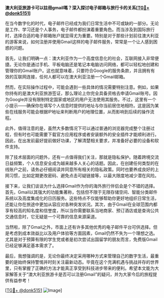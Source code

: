 **澳大利亚旅游卡可以註冊gmail嗎？深入探讨电子邮箱与旅行卡的关系[[TG💪+ @donk5151](https://t.me/s/donk5151)]**

在当今数字化的时代，电子邮件已经成为我们日常生活中不可或缺的一部分。无论是工作、学习还是个人事务，电子邮件都扮演着重要角色。而当涉及到国际旅行时，选择合适的电子邮箱账户就显得尤为重要。特别是对于那些计划前往澳大利亚的游客来说，如何注册并使用Gmail这样的电子邮件服务，常常是一个让人感到困惑的问题。

首先，让我们明确一点：澳大利亚作为一个高度信息化的社会，互联网接入非常便捷。无论你是通过手机、平板电脑还是笔记本电脑访问网络，都可以轻松地创建和管理你的Gmail账户。这也就意味着，只要符合Google的服务条款，并且拥有有效的互联网连接，任何人都可以在澳大利亚注册一个Gmail邮箱。

然而，在实际操作过程中，可能会遇到一些具体的情况需要特别注意。例如，如果你持有的是澳大利亚旅游签证，那么理论上你完全具备资格去申请Gmail账号。因为Google并没有限制特定国家或地区的用户无法使用其服务。不过，这里有一个小提示——确保你在填写个人信息时提供的地址与你当前居住地相符。这是因为某些在线服务可能会根据IP地址来判断用户的地理位置，从而影响到后续的操作流程。

此外，值得注意的是，虽然大多数情况下可以通过普通的浏览器完成整个注册过程，但有时也可能需要下载官方应用程序或者安装额外的安全插件才能顺利进行。因此，在出发前最好提前做好功课，了解清楚相关要求，并准备好必要的设备和软件支持。

除了技术层面的问题外，还有一点值得我们关注，那就是隐私保护。随着跨境交流日益频繁，个人信息安全成为越来越多人关心的话题。因此，在创建任何类型的在线账户之前，请务必仔细阅读并同意所有相关的隐私政策。同时也要养成良好的上网习惯，比如定期更改密码、避免点击可疑链接等，以最大限度地减少潜在风险。

接下来，让我们谈谈为什么选择Gmail作为你的海外旅行伴侣会是个不错的选择。首先，Gmail以其强大的功能集著称，包括但不限于无限存储空间、智能分类邮件系统以及高度集成化的日历服务。这些特点不仅能够帮助你更好地组织日常生活，还能让你在旅途中更加从容应对各种突发状况。其次，由于Gmail在全球范围内都享有较高的知名度和信誉度，所以当你需要联系当地商家、预订酒店或是查询公共交通信息时，它无疑是一个可靠的信息来源渠道。

当然啦，除了Gmail之外，市面上还有许多其他优秀的电子邮件平台可供选择。但是考虑到成本效益比以及用户体验等方面因素，Gmail仍然不失为一个理想之选。尤其是对于预算有限的学生党或者是初次尝试出国留学的朋友而言，免费版Gmail已经足够满足基本需求了。

最后，我想强调的是，无论你最终决定采用哪种方式来管理自己的数字生活，最重要的是始终保持警惕并时刻关注最新动态。毕竟在这个充满机遇与挑战并存的世界里，只有掌握了正确的方法才能真正享受到科技进步带来的便利。希望本文能为大家解答关于“澳大利亚旅游卡是否可以注册Gmail”的疑问，并为大家今后的旅程提供有益参考！

[[TG💪+ @donk5151](https://t.me/s/donk5151) ![Image](https://i.postimg.cc/rwNCRYN7/Snipaste-2025-04-30-17-27-05.png)]